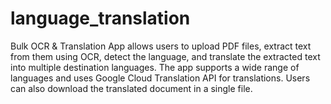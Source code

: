 # language_translation
Bulk OCR &amp; Translation App allows users to upload PDF files, extract text from them using OCR, detect the language, and translate the extracted text into multiple destination languages. The app supports a wide range of languages and uses Google Cloud Translation API for translations. Users can also download the translated document in a single file.

